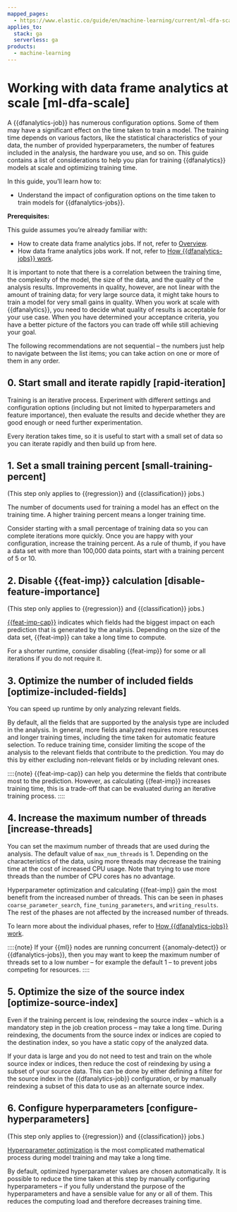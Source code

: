 ```yaml
---
mapped_pages:
  - https://www.elastic.co/guide/en/machine-learning/current/ml-dfa-scale.html
applies_to:
  stack: ga
  serverless: ga
products:
  - machine-learning
---
```


# Working with data frame analytics at scale [ml-dfa-scale]

A {{dfanalytics-job}} has numerous configuration options. Some of them may have a significant effect on the time taken to train a model. The training time depends on various factors, like the statistical characteristics of your data, the number of provided hyperparameters, the number of features included in the analysis, the hardware you use, and so on. This guide contains a list of considerations to help you plan for training {{dfanalytics}} models at scale and optimizing training time.

In this guide, you’ll learn how to:

* Understand the impact of configuration options on the time taken to train models for {{dfanalytics-jobs}}.

**Prerequisites:**

This guide assumes you’re already familiar with:

* How to create data frame analytics jobs. If not, refer to [Overview](ml-dfa-overview.md).
* How data frame analytics jobs work. If not, refer to [How {{dfanalytics-jobs}} work](ml-dfa-phases.md).

It is important to note that there is a correlation between the training time, the complexity of the model, the size of the data, and the quality of the analysis results. Improvements in quality, however, are not linear with the amount of training data; for very large source data, it might take hours to train a model for very small gains in quality. When you work at scale with {{dfanalytics}}, you need to decide what quality of results is acceptable for your use case. When you have determined your acceptance criteria, you have a better picture of the factors you can trade off while still achieving your goal.

The following recommendations are not sequential – the numbers just help to navigate between the list items; you can take action on one or more of them in any order.

## 0. Start small and iterate rapidly [rapid-iteration]

Training is an iterative process. Experiment with different settings and configuration options (including but not limited to hyperparameters and feature importance), then evaluate the results and decide whether they are good enough or need further experimentation.

Every iteration takes time, so it is useful to start with a small set of data so you can iterate rapidly and then build up from here.

## 1. Set a small training percent [small-training-percent]

(This step only applies to {{regression}} and {{classification}} jobs.)

The number of documents used for training a model has an effect on the training time. A higher training percent means a longer training time.

Consider starting with a small percentage of training data so you can complete iterations more quickly. Once you are happy with your configuration, increase the training percent.  As a rule of thumb, if you have a data set with more than 100,000 data points, start with a training percent of 5 or 10.

## 2. Disable {{feat-imp}} calculation [disable-feature-importance]

(This step only applies to {{regression}} and {{classification}} jobs.)

[{{feat-imp-cap}}](ml-feature-importance.md) indicates which fields had the biggest impact on each prediction that is generated by the analysis. Depending on the size of the data set, {{feat-imp}} can take a long time to compute.

For a shorter runtime, consider disabling {{feat-imp}} for some or all iterations if you do not require it.

## 3. Optimize the number of included fields [optimize-included-fields]

You can speed up runtime by only analyzing relevant fields.

By default, all the fields that are supported by the analysis type are included in the analysis. In general, more fields analyzed requires more resources and longer training times, including the time taken for automatic feature selection. To reduce training time, consider limiting the scope of the analysis to the relevant fields that contribute to the prediction. You may do this by either excluding non-relevant fields or by including relevant ones.

::::{note}
{{feat-imp-cap}} can help you determine the fields that contribute most to the prediction. However, as calculating {{feat-imp}} increases training time, this is a trade-off that can be evaluated during an iterative training process.
::::

## 4. Increase the maximum number of threads [increase-threads]

You can set the maximum number of threads that are used during the analysis. The default value of `max_num_threads` is 1. Depending on the characteristics of the data, using more threads may decrease the training time at the cost of increased CPU usage. Note that trying to use more threads than the number of CPU cores has no advantage.

Hyperparameter optimization and calculating {{feat-imp}} gain the most benefit from the increased number of threads. This can be seen in phases `coarse_parameter_search`, `fine_tuning_parameters`, and `writing_results`. The rest of the phases are not affected by the increased number of threads.

To learn more about the individual phases, refer to [How {{dfanalytics-jobs}} work](ml-dfa-phases.md).

::::{note}
If your {{ml}} nodes are running concurrent {{anomaly-detect}} or {{dfanalytics-jobs}}, then you may want to keep the maximum number of threads set to a low number – for example the default 1 – to prevent jobs competing for resources.
::::

## 5. Optimize the size of the source index [optimize-source-index]

Even if the training percent is low, reindexing the source index – which is a mandatory step in the job creation process – may take a long time. During reindexing, the documents from the source index or indices are copied to the destination index, so you have a static  copy of the analyzed data.

If your data is large and you do not need to test and train on the whole source index or indices, then reduce the cost of reindexing by using a subset of your source data. This can be done by either defining a filter for the source index in the {{dfanalytics-job}} configuration, or by manually reindexing a subset of this data to use as an alternate source index.

## 6. Configure hyperparameters [configure-hyperparameters]

(This step only applies to {{regression}} and {{classification}} jobs.)

[Hyperparameter optimization](hyperparameters.md) is the most complicated mathematical process during model training and may take a long time.

By default, optimized hyperparameter values are chosen automatically. It is possible to reduce the time taken at this step by manually configuring hyperparameters – if you fully understand the purpose of the hyperparameters and have a sensible value for any or all of them. This reduces the computing load and therefore decreases training time.
